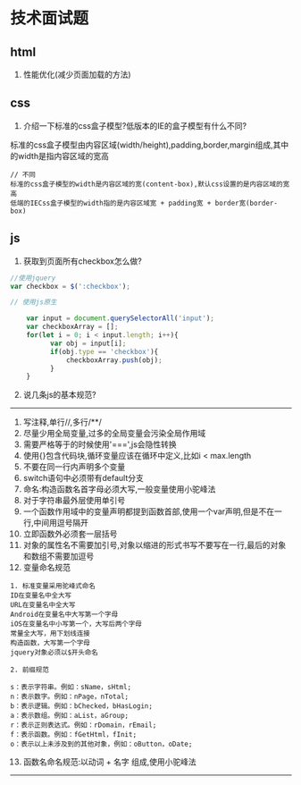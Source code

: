 # 技术面试题

## html

1. 性能优化(减少页面加载的方法)

## css

1. 介绍一下标准的css盒子模型?低版本的IE的盒子模型有什么不同?

标准的css盒子模型由内容区域(width/height),padding,border,margin组成,其中的width是指内容区域的宽高

```
// 不同
标准的css盒子模型的width是内容区域的宽(content-box),默认css设置的是内容区域的宽高
低端的IECss盒子模型的width指的是内容区域宽 + padding宽 + border宽(border-box)
```


## js

1. 获取到页面所有checkbox怎么做?

```js
//使用jquery
var checkbox = $(':checkbox');

// 使用js原生

    var input = document.querySelectorAll('input');
    var checkboxArray = [];
    for(let i = 0; i < input.length; i++){
          var obj = input[i];
          if(obj.type == 'checkbox'){
              checkboxArray.push(obj);
          }
    }

```

2. 说几条js的基本规范?

***
1. 写注释,单行//,多行/**/
2. 尽量少用全局变量,过多的全局变量会污染全局作用域
3. 需要严格等于的时候使用'===',js会隐性转换
4. 使用{}包含代码块,循环变量应该在循环中定义,比如i < max.length
5. 不要在同一行内声明多个变量
6. switch语句中必须带有default分支
7. 命名:构造函数名首字母必须大写,一般变量使用小驼峰法
8. 对于字符串最外层使用单引号
9. 一个函数作用域中的变量声明都提到函数首部,使用一个var声明,但是不在一行,中间用逗号隔开
10. 立即函数外必须套一层括号
11. 对象的属性名不需要加引号,对象以缩进的形式书写不要写在一行,最后的对象和数组不需要加逗号
12. 变量命名规范
```
1. 标准变量采用驼峰式命名
ID在变量名中全大写
URL在变量名中全大写
Android在变量名中大写第一个字母
iOS在变量名中小写第一个，大写后两个字母
常量全大写，用下划线连接
构造函数，大写第一个字母
jquery对象必须以$开头命名

2. 前缀规范

s：表示字符串。例如：sName，sHtml;
n：表示数字。例如：nPage，nTotal;
b：表示逻辑。例如：bChecked，bHasLogin;
a：表示数组。例如：aList，aGroup;
r：表示正则表达式。例如：rDomain，rEmail;
f：表示函数。例如：fGetHtml，fInit;
o：表示以上未涉及到的其他对象，例如：oButton，oDate;
```

13. 函数名命名规范:以动词 + 名字 组成,使用小驼峰法
***
